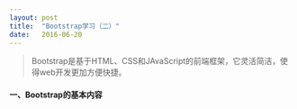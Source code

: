 ```yaml
---
layout: post
title:  "Bootstrap学习（二）"
date:   2016-06-20
---
```


>Bootstrap是基于HTML、CSS和JAvaScript的前端框架，它灵活简洁，使得web开发更加方便快捷。

#### 一、Bootstrap的基本内容


